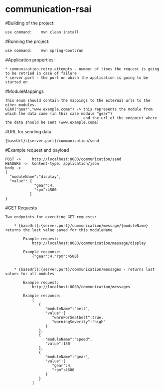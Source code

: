 # communication-rsai

#Building of the project:

    use command:    mvn clean install

#Running the project:

    use command:    mvn spring-boot:run

#Application properties:

    * communication.retry.attempts - number of times the request is going to be retried in case of failure
    * server.port - the port on which the application is going to be started on

#ModuleMappings

    This enum should contain the mappings to the external urls to the other modules.
    GEAR("gear","www.example.come") -> this represents the module from which the data came (in this case module "gear")
                                       and the url of the endpoint where the data should be sent (www.example.come)
    
#URL for sending data

    {baseUrl}:{server.port}/communication/send
    
#Example request and payload

    POST ->     http://localhost:8080/communication/send
    HEADERS ->  Content-type: application/json
    body -> 
    {
      "moduleName":"display",
      "value": {
                 "gear":4,
                 "rpm":4500
               }
    }

#GET Requests

    Two endpoints for executing GET requests:

        * {baseUrl}:{server.port}/communication/message/{moduleName} - returns the last value saved for this moduleName

            Example request:
                http://localhost:8080/communication/message/display

            Example response:
                {"gear":4,"rpm":4500}


        * {baseUrl}:{server.port}/communication/messages - returns last values for all modules

            Example request:
                http://localhost:8080/communication/messages

            Example response:
                [
                   {
                      "moduleName":"belt",
                      "value":{
                         "warnForSeatbelt":true,
                         "warningSeverity":"high"
                      }
                   },
                   {
                      "moduleName":"speed",
                      "value":180
                   },
                   {
                      "moduleName":"gear",
                      "value":{
                         "gear":4,
                         "rpm":4500
                      }
                   }
                ]